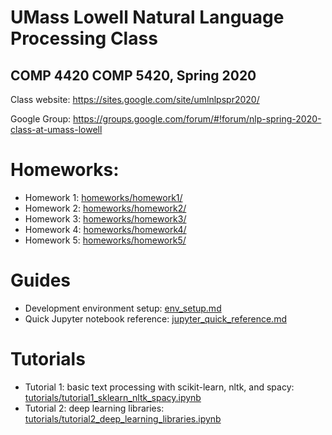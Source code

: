 # UMass Lowell Natural Language Processing Class
## COMP 4420 COMP 5420, Spring 2020
Class website: https://sites.google.com/site/umlnlpspr2020/

Google Group: https://groups.google.com/forum/#!forum/nlp-spring-2020-class-at-umass-lowell 

# Homeworks:
 - Homework 1: [homeworks/homework1/](homeworks/homework1/)
 - Homework 2: [homeworks/homework2/](homeworks/homework2/)
 - Homework 3: [homeworks/homework3/](homeworks/homework3/)
 - Homework 4: [homeworks/homework4/](homeworks/homework4/)
 - Homework 5: [homeworks/homework5/](homeworks/homework5/)

# Guides
 - Development environment setup: [env_setup.md](env_setup.md)
 - Quick Jupyter notebook reference: [jupyter_quick_reference.md](jupyter_quick_reference.md)
 
# Tutorials
 - Tutorial 1: basic text processing with scikit-learn, nltk, and spacy: [tutorials/tutorial1_sklearn_nltk_spacy.ipynb](tutorials/tutorial1_sklearn_nltk_spacy.ipynb)
 - Tutorial 2: deep learning libraries: [tutorials/tutorial2_deep_learning_libraries.ipynb](tutorials/tutorial2_deep_learning_libraries.ipynb)

  
